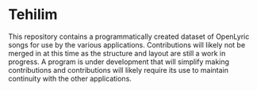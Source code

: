 # Tehilim
This repository contains a programmatically created dataset of OpenLyric songs for use by the various applications. Contributions will likely not be merged in at this time as the structure and layout are still a work in progress. A program is under development that will simplify making contributions and contributions will likely require its use to maintain continuity with the other applications.
